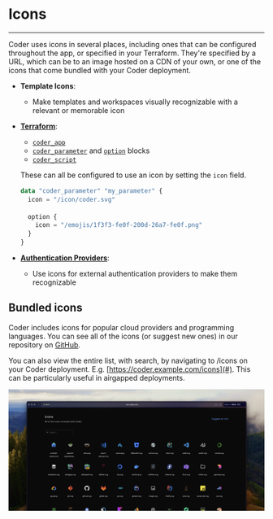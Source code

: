 # Icons

---

Coder uses icons in several places, including ones that can be configured
throughout the app, or specified in your Terraform. They're specified by a URL,
which can be to an image hosted on a CDN of your own, or one of the icons that
come bundled with your Coder deployment.

- **Template Icons**:

  - Make templates and workspaces visually recognizable with a relevant or
    memorable icon

- [**Terraform**](https://registry.terraform.io/providers/coder/coder/latest/docs):

  - [`coder_app`](https://registry.terraform.io/providers/coder/coder/latest/docs/resources/app#icon)
  - [`coder_parameter`](https://registry.terraform.io/providers/coder/coder/latest/docs/data-sources/parameter#icon)
    and
    [`option`](https://registry.terraform.io/providers/coder/coder/latest/docs/data-sources/parameter#nested-schema-for-option)
    blocks
  - [`coder_script`](https://registry.terraform.io/providers/coder/coder/latest/docs/resources/script#icon)

  These can all be configured to use an icon by setting the `icon` field.

  ```terraform
  data "coder_parameter" "my_parameter" {
    icon = "/icon/coder.svg"

    option {
      icon = "/emojis/1f3f3-fe0f-200d-26a7-fe0f.png"
    }
  }
  ```

- [**Authentication Providers**](https://coder.com/docs/v2/latest/admin/external-auth):

  - Use icons for external authentication providers to make them recognizable

## Bundled icons

Coder includes icons for popular cloud providers and programming languages. You
can see all of the icons (or suggest new ones) in our repository on
[GitHub](https://github.com/coder/coder/tree/main/site/static/icon).

You can also view the entire list, with search, by navigating to /icons on your
Coder deployment. E.g. [https://coder.example.com/icons](#). This can be
particularly useful in airgapped deployments.

![The icon gallery](../images/icons-gallery.png)
